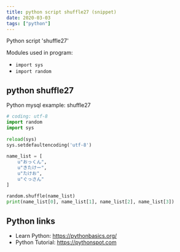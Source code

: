 ```yaml
---
title: python script shuffle27 (snippet)
date: 2020-03-03
tags: ["python"]
---
```

Python script 'shuffle27'


Modules used in program: 
* `import sys`
* `import random`

## python shuffle27

Python mysql example: shuffle27

```python
# coding: utf-8
import random
import sys
 
reload(sys)
sys.setdefaultencoding('utf-8')
 
name_list = [
    u"おっくん",
    u"きたけー",
    u"たけお",
    u"ぐっさん"
]
 
random.shuffle(name_list)
print(name_list[0], name_list[1], name_list[2], name_list[3])

```

## Python links

- Learn Python: https://pythonbasics.org/
- Python Tutorial: https://pythonspot.com
